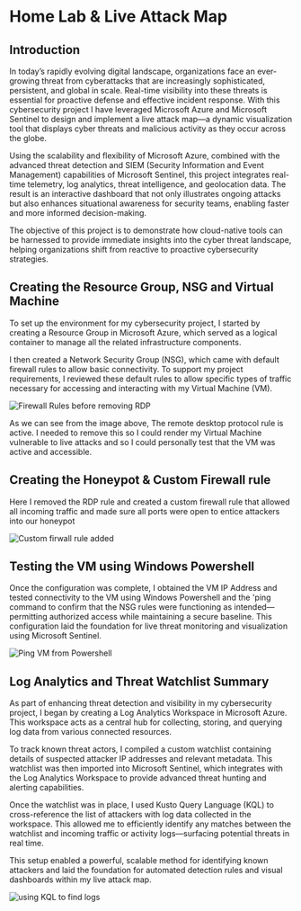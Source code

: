 <h1>Home Lab & Live Attack Map</h1>

<h2>Introduction</h2>

In today’s rapidly evolving digital landscape, organizations face an ever-growing threat from cyberattacks that are increasingly sophisticated, persistent, and global in scale. Real-time visibility into these threats is essential for proactive defense and effective incident response. With this cybersecurity project I have leveraged Microsoft Azure and Microsoft Sentinel to design and implement a live attack map—a dynamic visualization tool that displays cyber threats and malicious activity as they occur across the globe.

Using the scalability and flexibility of Microsoft Azure, combined with the advanced threat detection and SIEM (Security Information and Event Management) capabilities of Microsoft Sentinel, this project integrates real-time telemetry, log analytics, threat intelligence, and geolocation data. The result is an interactive dashboard that not only illustrates ongoing attacks but also enhances situational awareness for security teams, enabling faster and more informed decision-making.

The objective of this project is to demonstrate how cloud-native tools can be harnessed to provide immediate insights into the cyber threat landscape, helping organizations shift from reactive to proactive cybersecurity strategies.


<h2>Creating the Resource Group, NSG and Virtual Machine</h2>

To set up the environment for my cybersecurity project, I started by creating a Resource Group in Microsoft Azure, which served as a logical container to manage all the related infrastructure components.

I then created a Network Security Group (NSG), which came with default firewall rules to allow basic connectivity. To support my project requirements, I reviewed these default rules to allow specific types of traffic necessary for accessing and interacting with my Virtual Machine (VM).

![Firewall Rules before removing RDP](https://github.com/user-attachments/assets/f4a3364b-4e7a-40c4-8e39-151c35f1e095)


As we can see from the image above, The remote desktop protocol rule is active. I needed to remove this so I could render my Virtual Machine vulnerable to live attacks and so I could personally test that the VM was active and accessible.

<h2>Creating the Honeypot & Custom Firewall rule</h2>

Here I removed the RDP rule and created a custom firewall rule that allowed all incoming traffic and made sure all ports were open to entice attackers into our honeypot 

![Custom firwall rule added](https://github.com/user-attachments/assets/71488421-4557-4b0e-986f-c79935f4239a)

<h2>Testing the VM using Windows Powershell</h2>


Once the configuration was complete, I obtained the VM IP Address and tested connectivity to the VM using Windows Powershell and the 'ping command to confirm that the NSG rules were functioning as intended—permitting authorized access while maintaining a secure baseline. This configuration laid the foundation for live threat monitoring and visualization using Microsoft Sentinel.

![Ping VM from Powershell](https://github.com/user-attachments/assets/343753dc-a00a-45c0-be65-d295a7d35d8a)

<h2>Log Analytics and Threat Watchlist Summary</h2>
As part of enhancing threat detection and visibility in my cybersecurity project, I began by creating a Log Analytics Workspace in Microsoft Azure. This workspace acts as a central hub for collecting, storing, and querying log data from various connected resources.

To track known threat actors, I compiled a custom watchlist containing details of suspected attacker IP addresses and relevant metadata. This watchlist was then imported into Microsoft Sentinel, which integrates with the Log Analytics Workspace to provide advanced threat hunting and alerting capabilities.

Once the watchlist was in place, I used Kusto Query Language (KQL) to cross-reference the list of attackers with log data collected in the workspace. This allowed me to efficiently identify any matches between the watchlist and incoming traffic or activity logs—surfacing potential threats in real time.

This setup enabled a powerful, scalable method for identifying known attackers and laid the foundation for automated detection rules and visual dashboards within my live attack map.

![using KQL to find logs](https://github.com/user-attachments/assets/d1cee703-06a0-452d-ac5a-4ba3550c6763)

<h2></h2>
